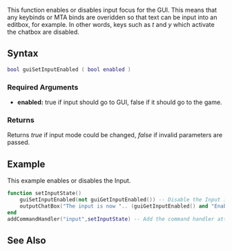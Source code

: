 This function enables or disables input focus for the GUI. This means that any keybinds or MTA binds are overidden so that text can be input into an editbox, for example. In other words, keys such as *t* and *y* which activate the chatbox are disabled.

Syntax
------

``` lua
bool guiSetInputEnabled ( bool enabled )
```

### Required Arguments

-   **enabled:** true if input should go to GUI, false if it should go to the game.

### Returns

Returns *true* if input mode could be changed, *false* if invalid parameters are passed.

Example
-------

This example enables or disables the Input.

``` lua
function setInputState()
    guiSetInputEnabled(not guiGetInputEnabled()) -- Disable the Input if Enabled, either Enable it.
    outputChatBox("The input is now ".. (guiGetInputEnabled() and "Enabled" or "Disabled") ..".") -- Output the new Input state.
end
addCommandHandler("input",setInputState) -- Add the command handler attached to the function "setInputState".
```

See Also
--------
